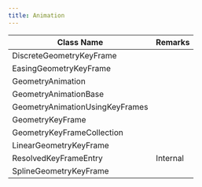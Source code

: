 ```yaml
---
title: Animation
---
```


|Class Name|Remarks|
|-|-|
|DiscreteGeometryKeyFrame||
|EasingGeometryKeyFrame||
|GeometryAnimation||
|GeometryAnimationBase||
|GeometryAnimationUsingKeyFrames||
|GeometryKeyFrame||
|GeometryKeyFrameCollection||
|LinearGeometryKeyFrame||
|ResolvedKeyFrameEntry|Internal|
|SplineGeometryKeyFrame||